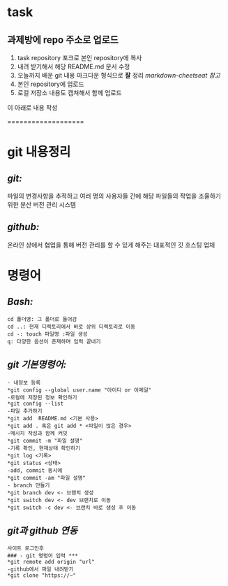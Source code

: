 # task

## 과제방에 repo 주소로 업로드

1. task repository 포크로 본인 repository에 복사
2. 내려 받기해서 해당 README.md 문서 수정
3. 오늘까지 배운 git 내용 마크다운 형식으로 __잘__ 정리
  _markdown-cheetseat 참고_
4. 본인 repository에 업로드
5. 로컬 저장소 내용도 캡쳐해서 함께 업로드

이 아래로 내용 작성

===================

# git 내용정리
## ***git:***
파일의 변경사항을 추적하고 여러 명의 사용자들 간에 해당 파일들의 작업을 조율하기 위한 분산 버전 관리 시스템

## ***github:***
온라인 상에서 협업을 통해 버전 관리를 할 수 있게 해주는 대표적인 깃 호스팅 업체

# 명령어

## ***Bash:***
	cd 폴더명: 그 폴더로 들어감
	cd ..: 현재 디렉토리에서 바로 상위 디렉토리로 이동
	cd -: touch 파일명 :파일 생성
	q: 다양한 옵션이 존재하며 입력 끝내기

## ***git 기본명령어:***
	- 내정보 등록
	*git config --global user.name "아이디 or 이메일"
	-로컬에 저장된 정보 확인하기
	*git config --list 
	-파일 추가하기
	*git add  README.md <기본 사용>
	*git add . 혹은 git add * <파일이 많은 경우>
	-메시지 작성과 함께 커밋
	*git commit -m "파일 설명"
	-기록 확인, 현재상태 확인하기
	*git log <기록>
	*﻿git status <상태>
	-add, commit 동시에
	*﻿git commit -am "파일 설명"
	- branch 만들기
	*git branch dev <- 브랜치 생성
	*git switch dev <- dev 브랜치로 이동
	*git switch -c dev <- 브랜치 바로 생성 후 이동

## ***git과 github 연동***
	사이트 로그인후
	### - git 명령어 입력 ***
	*git remote add origin "url"
	-github에서 파일 내려받기
	*​git clone "https://~"


